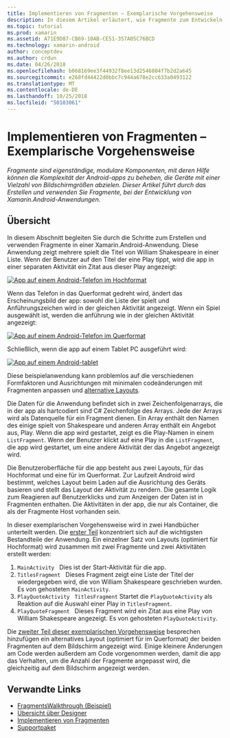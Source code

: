 ```yaml
---
title: Implementieren von Fragmenten – Exemplarische Vorgehensweise
description: In diesem Artikel erläutert, wie Fragmente zum Entwickeln von Xamarin.Android-Anwendungen verwenden.
ms.topic: tutorial
ms.prod: xamarin
ms.assetid: A71E9D87-CB69-10AB-CE51-357A05C76BCD
ms.technology: xamarin-android
author: conceptdev
ms.author: crdun
ms.date: 04/26/2018
ms.openlocfilehash: b068169ee3f44932f8ee13d2546804f7b2d2a645
ms.sourcegitcommit: e268fd44422d0bbc7c944a678e2cc633a0493122
ms.translationtype: MT
ms.contentlocale: de-DE
ms.lasthandoff: 10/25/2018
ms.locfileid: "50103061"
---
```

# <a name="implementing-fragments---walkthrough"></a>Implementieren von Fragmenten – Exemplarische Vorgehensweise

_Fragmente sind eigenständige, modulare Komponenten, mit deren Hilfe können die Komplexität der Android-apps zu beheben, die Geräte mit einer Vielzahl von Bildschirmgrößen abzielen. Dieser Artikel führt durch das Erstellen und verwenden Sie Fragmente, bei der Entwicklung von Xamarin.Android-Anwendungen._

## <a name="overview"></a>Übersicht

In diesem Abschnitt begleiten Sie durch die Schritte zum Erstellen und verwenden Fragmente in einer Xamarin.Android-Anwendung. Diese Anwendung zeigt mehrere spielt die Titel von William Shakespeare in einer Liste. Wenn der Benutzer auf den Titel der eine Play tippt, wird die app in einer separaten Aktivität ein Zitat aus dieser Play angezeigt:

[![App auf einem Android-Telefon im Hochformat](./images/intro-screenshot-phone-sml.png)](./images/intro-screenshot-phone.png#lightbox)

Wenn das Telefon in das Querformat gedreht wird, ändert das Erscheinungsbild der app: sowohl die Liste der spielt und Anführungszeichen wird in der gleichen Aktivität angezeigt. Wenn ein Spiel ausgewählt ist, werden die anführung wie in der gleichen Aktivität angezeigt:

[![App auf einem Android-Telefon im Querformat](./images/intro-screenshot-phone-land-sml.png)](./images/intro-screenshot-phone-land.png#lightbox)

Schließlich, wenn die app auf einem Tablet PC ausgeführt wird:

[![App auf einem Android-tablet](./images/intro-screenshot-tablet-sml.png)](./images/intro-screenshot-tablet.png#lightbox)

Diese beispielanwendung kann problemlos auf die verschiedenen Formfaktoren und Ausrichtungen mit minimalen codeänderungen mit Fragmenten anpassen und [alternative Layouts](/xamarin/android/app-fundamentals/resources-in-android/alternate-resources).

Die Daten für die Anwendung befindet sich in zwei Zeichenfolgenarrays, die in der app als hartcodiert sind C# Zeichenfolge des Arrays. Jede der Arrays wird als Datenquelle für ein Fragment dienen.  Ein Array enthält den Namen des einige spielt von Shakespeare und anderen Array enthält ein Angebot aus, Play. Wenn die app wird gestartet, zeigt es die Play-Namen in einem `ListFragment`. Wenn der Benutzer klickt auf eine Play in die `ListFragment`, die app wird gestartet, um eine andere Aktivität der das Angebot angezeigt wird.

Die Benutzeroberfläche für die app besteht aus zwei Layouts, für das Hochformat und eine für im Querformat. Zur Laufzeit Android wird bestimmt, welches Layout beim Laden auf die Ausrichtung des Geräts basieren und stellt das Layout der Aktivität zu rendern. Die gesamte Logik zum Reagieren auf Benutzerklicks und zum Anzeigen der Daten ist in Fragmenten enthalten. Die Aktivitäten in der app, die nur als Container, die als der Fragmente Host vorhanden sein.

In dieser exemplarischen Vorgehensweise wird in zwei Handbücher unterteilt werden. Die [erster Teil](./walkthrough.md) konzentriert sich auf die wichtigsten Bestandteile der Anwendung. Ein einzelner Satz von Layouts (optimiert für Hochformat) wird zusammen mit zwei Fragmente und zwei Aktivitäten erstellt werden:

1. `MainActivity` &nbsp; Dies ist der Start-Aktivität für die app.
1. `TitlesFragment` &nbsp; Dieses Fragment zeigt eine Liste der Titel der wiedergegeben wird, die von William Shakespeare geschrieben wurden. Es von gehosteten `MainActivity`.
1. `PlayQuoteActivity` &nbsp; `TitlesFragment` Startet die `PlayQuoteActivity` als Reaktion auf die Auswahl einer Play in `TitlesFragment`.
1. `PlayQuoteFragment` &nbsp; Dieses Fragment wird ein Zitat aus eine Play von William Shakespeare angezeigt. Es von gehosteten `PlayQuoteActivity`.

Die [zweiter Teil dieser exemplarischen Vorgehensweise](./walkthrough-landscape.md) besprechen hinzufügen ein alternatives Layout (optimiert für im Querformat) der beiden Fragmenten auf dem Bildschirm angezeigt wird. Einige kleinere Änderungen am Code werden außerdem am Code vorgenommen werden, damit die app das Verhalten, um die Anzahl der Fragmente angepasst wird, die gleichzeitig auf dem Bildschirm angezeigt werden.

## <a name="related-links"></a>Verwandte Links

- [FragmentsWalkthrough (Beispiel)](https://developer.xamarin.com/samples/monodroid/FragmentsWalkthrough/)
- [Übersicht über Designer](~/android/user-interface/android-designer/index.md)
- [Implementieren von Fragmenten](http://developer.android.com/guide/topics/fundamentals/fragments.html)
- [Supportpaket](http://developer.android.com/sdk/compatibility-library.html)
